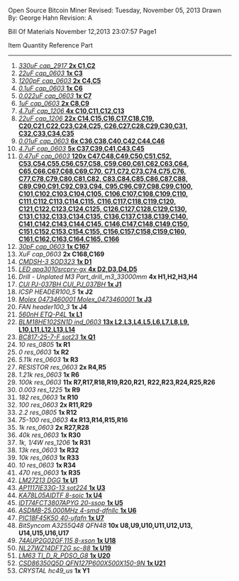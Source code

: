 Open Source Bitcoin Miner  Revised: Tuesday, November 05, 2013
Drawn By: George Hahn          Revision: A







Bill Of Materials       November 12,2013      23:07:57	Page1

Item	Quantity	Reference	Part
______________________________________________

1.	[*330uF	cap_2917* **2x	C1,C2**](http://www.digikey.com/product-search/en?pv7=2&k=Panasonic+2R5TPE330MI&mnonly=0&newproducts=0&ColumnSort=0&page=1&quantity=0&ptm=0&fid=0&pageSize=25)
2.	[*22uF	cap_0603* **1x	C3**](http://www.digikey.com/product-detail/en/C1608X5R0J226M080AC/445-8028-1-ND/2792158)
3.	[*1200pF	cap_0603* **2x	C4,C5**](http://www.digikey.com/product-detail/en/GRM188R72A122KA01D/490-1474-1-ND/587849)
4.	[*0.1uF	cap_0603* **1x	C6**](http://www.digikey.com/product-detail/en/C1608X7R1H104K080AA/445-1314-1-ND/567687)
5.	[*0.022uF	cap_0603* **1x	C7**](http://www.digikey.com/product-detail/en/C1608X7R1H223K080AA/445-1312-1-ND/567696)
6.	[*1uF	cap_0603* **2x	C8,C9**](http://www.digikey.com/product-detail/en/TMK107BJ105KA-T/587-1248-1-ND/931025)
7.	[*4.7uF	cap_1206* **4x	C10,C11,C12,C13**](http://www.digikey.com/product-detail/en/C3216X5R1E475K115AB/445-14683-1-ND/3956349)
8.	[*22uF	cap_1206* **22x	C14,C15,C16,C17,C18,C19,
			C20,C21,C22,C23,C24,C25,
			C26,C27,C28,C29,C30,C31,
			C32,C33,C34,C35**](http://www.digikey.com/product-search/en?pv7=2&k=avx+12066D226MAT&mnonly=0&newproducts=0&ColumnSort=0&page=1&quantity=0&ptm=0&fid=0&pageSize=25)
9.	[*0.01uF	cap_0603* **6x	C36,C38,C40,C42,C44,C46**](http://www.digikey.com/product-detail/en/CL10B103KB8NCNC/1276-1921-1-ND/3890007)
10.	[*4.7uF	cap_0603* **5x	C37,C39,C41,C43,C45**](http://www.digikey.com/product-detail/en/CL10B475KQ8NQNC/1276-2087-1-ND/3890173)
11.	[*0.47uF	cap_0603* **120x	C47,C48,C49,C50,C51,C52,
			C53,C54,C55,C56,C57,C58,
			C59,C60,C61,C62,C63,C64,
			C65,C66,C67,C68,C69,C70,
			C71,C72,C73,C74,C75,C76,
			C77,C78,C79,C80,C81,C82,
			C83,C84,C85,C86,C87,C88,
			C89,C90,C91,C92,C93,C94,
			C95,C96,C97,C98,C99,C100,
			C101,C102,C103,C104,C105,
			C106,C107,C108,C109,C110,
			C111,C112,C113,C114,C115,
			C116,C117,C118,C119,C120,
			C121,C122,C123,C124,C125,
			C126,C127,C128,C129,C130,
			C131,C132,C133,C134,C135,
			C136,C137,C138,C139,C140,
			C141,C142,C143,C144,C145,
			C146,C147,C148,C149,C150,
			C151,C152,C153,C154,C155,
			C156,C157,C158,C159,C160,
			C161,C162,C163,C164,C165,
			C166**](http://www.digikey.com/product-detail/en/CC0603KRX7R8BB473/311-1373-1-ND/2103157)
12.	[*30pF	cap_0603* **1x	C167**](http://www.digikey.com/product-detail/en/CL10C300JB8NNNC/1276-1021-1-ND/3889107)
13.	*XuF	cap_0603* **2x	C168,C169**
14.	[*CMDSH-3	SOD323* **1x	D1**](http://www.digikey.com/product-search/en?pv7=2&k=CMDSH-3&mnonly=0&newproducts=0&ColumnSort=0&page=1&quantity=0&ptm=0&fid=0&pageSize=25)
15.	[*LED	apa3010srcprv-gx* **4x	D2,D3,D4,D5**](http://www.digikey.com/product-search/en?pv7=2&k=apa3010srcprv-gx&mnonly=0&newproducts=0&ColumnSort=0&page=1&quantity=0&ptm=0&fid=0&pageSize=25)
16.	*Drill - Unplated M3	Part_drill_m3_33000mm* **4x	H1,H2,H3,H4**
17.	[*CUI PJ-037BH	CUI_PJ_037BH* **1x	J1**](http://www.digikey.com/product-search/en?pv272=49&k=CUI+PJ-037BH&mnonly=0&newproducts=0&ColumnSort=0&page=1&quantity=0&ptm=0&fid=0&pageSize=25)
18.	*ICSP	HEADER100_5* **1x	J2**
19.	[*Molex 0473460001	Molex_0473460001* **1x	J3**](http://www.digikey.com/product-search/en?pv7=2&FV=fff40016%2Cfff802e4&k=0473460001&mnonly=0&newproducts=0&ColumnSort=0&page=1&quantity=0&ptm=0&fid=0&pageSize=25)
20.	*FAN	header100_3* **1x	J4**
21.	[*560nH	ETQ-P4L* **1x	L1**](http://www.digikey.com/product-search/en?pv19=47&FV=1c0002&k=ETQ-P4L&mnonly=0&newproducts=0&ColumnSort=0&page=1&quantity=0&ptm=0&fid=0&pageSize=25)
22.	[*BLM18HE102SN1D	ind_0603* **13x	L2,L3,L4,L5,L6,L7,L8,L9,
			L10,L11,L12,L13,L14**](http://www.digikey.com/product-search/en?pv7=2&k=BLM18HE102SN1D&mnonly=0&newproducts=0&ColumnSort=0&page=1&quantity=0&ptm=0&fid=0&pageSize=25)
23.	[*BC817-25-7-F	sot23* **1x	Q1**](http://www.digikey.com/product-search/en?pv7=2&k=BC817-25-7-F&mnonly=0&newproducts=0&ColumnSort=0&page=1&quantity=0&ptm=0&fid=0&pageSize=25)
24.	*10	res_0805* **1x	R1**
25.	*0	res_0603* **1x	R2**
26.	*5.11k	res_0603* **1x	R3**
27.	*RESISTOR	res_0603* **2x	R4,R5**
28.	*1.21k	res_0603* **1x	R6**
29.	*100k	res_0603* **11x	R7,R17,R18,R19,R20,R21,
			R22,R23,R24,R25,R26**
30.	*0.003	res_1225* **1x	R9**
31.	*182	res_0603* **1x	R10**
32.	*100	res_0603* **2x	R11,R29**
33.	*2.2	res_0805* **1x	R12**
34.	*75-100	res_0603* **4x	R13,R14,R15,R16**
35.	*1k	res_0603* **2x	R27,R28**
36.	*40k	res_0603* **1x	R30**
37.	*1k, 1/4W	res_1206* **1x	R31**
38.	*13k	res_0603* **1x	R32**
39.	*10k	res_0603* **1x	R33**
40.	*10	res_0603* **1x	R34**
41.	*470	res_0603* **1x	R35**
42.	[*LM27213	DGG* **1x	U1**](http://www.digikey.com/product-detail/en/LM27213MTD%2FNOPB/LM27213MTD%2FNOPB-ND/1871068)
43.	[*AP1117IE33G-13	sot224* **1x	U3**](http://www.digikey.com/product-search/en?pv7=2&k=AP1117IE33G-13&mnonly=0&newproducts=0&ColumnSort=0&page=1&quantity=0&ptm=0&fid=0&pageSize=25)
44.	[*KA78L05AIDTF	8-soic* **1x	U4**](http://www.digikey.com/product-search/en?pv7=2&k=KA78L05AIDTF&mnonly=0&newproducts=0&ColumnSort=0&page=1&quantity=0&ptm=0&fid=0&pageSize=25)
45.	[*IDT74FCT3807APYG	20-ssop* **1x	U5**](http://www.digikey.com/product-search/en?pv252=3&FV=1c0002&k=IDT74FCT3807APYG&mnonly=0&newproducts=0&ColumnSort=0&page=1&quantity=0&ptm=0&fid=0&pageSize=25)
46.	[*ASDMB-25.000MHz	4-smd-dfnllc* **1x	U6**](http://www.digikey.com/product-detail/en/ASDMB-25.000MHZ-LC-T/535-11730-1-ND/2809943)
47.	[*PIC18F45K50	40-ufqfn* **1x	U7**](http://www.digikey.com/product-detail/en/PIC18F45K50-I%2FMV/PIC18F45K50-I%2FMV-ND/3671504)
48.	*BitSyncom A3255Q48	QFN48* **10x	U8,U9,U10,U11,U12,U13,
			U14,U15,U16,U17**
49.	[*74AUP2G02GF,115	8-xson* **1x	U18**](http://www.digikey.com/product-search/en?pv7=2&k=74AUP2G02GF%2C115&mnonly=0&newproducts=0&ColumnSort=0&page=1&quantity=0&ptm=0&fid=0&pageSize=25)
50.	[*NL27WZ14DFT2G	sc-88* **1x	U19**](http://www.digikey.com/product-search/en?pv7=2&k=NL27WZ14DFT2G&mnonly=0&newproducts=0&ColumnSort=0&page=1&quantity=0&ptm=0&fid=0&pageSize=25)
51.	[*LM63	TI_D_R_PDSO_G8* **1x	U20**](http://www.digikey.com/product-detail/en/LM63CIMAX%2FNOPB/LM63CIMAX%2FNOPBCT-ND/3527023)
52.	[*CSD86350Q5D	QFN127P600X500X150-9N* **1x	U21**](http://www.digikey.com/product-search/en?pv7=2&FV=fff40015%2Cfff80346&k=CSD86350Q5D&mnonly=0&newproducts=0&ColumnSort=0&page=1&quantity=0&ptm=0&fid=0&pageSize=25)
53.	*CRYSTAL	hc49_us* **1x	Y1**
